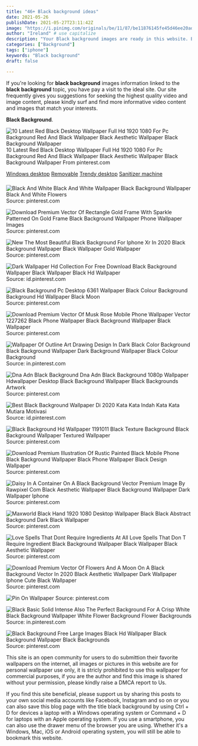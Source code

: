 ```yaml
---
title: "46+ Black background ideas"
date: 2021-05-26
publishDate: 2021-05-27T23:11:42Z
image: "https://i.pinimg.com/originals/be/11/87/be11876145fe45d46ee20adc2d56edcf.jpg"
author: "Ireland" # use capitalize
description: "Your Black background images are ready in this website. Black background are a topic that is being searched for and liked by netizens today. You can Get the Black background files here. Find and Download all royalty-free vectors."
categories: ["Background"]
tags: ["iphone"]
keywords: "Black background"
draft: false

---
```


If you're looking for **black background** images information linked to the **black background** topic, you have pay a visit to the ideal  site.  Our site frequently  gives you  suggestions  for seeking  the highest  quality video and image  content, please kindly surf and find more informative video content and images  that match your interests.

**Black Background**. 

![10 Latest Red Black Desktop Wallpaper Full Hd 1920 1080 For Pc Background Red And Black Wallpaper Black Aesthetic Wallpaper Black Background Wallpaper](https://i.pinimg.com/originals/7d/45/99/7d45996cee4ce99a1c795b5e60e10105.jpg "10 Latest Red Black Desktop Wallpaper Full Hd 1920 1080 For Pc Background Red And Black Wallpaper Black Aesthetic Wallpaper Black Background Wallpaper")
10 Latest Red Black Desktop Wallpaper Full Hd 1920 1080 For Pc Background Red And Black Wallpaper Black Aesthetic Wallpaper Black Background Wallpaper From pinterest.com

[Windows desktop](/windows-desktop/)
[Removable](/removable/)
[Trendy desktop](/trendy-desktop/)
[Sanitizer machine](/sanitizer-machine/)



### 

 


![Black And White Black And White Wallpaper Black Background Wallpaper Black And White Flowers](https://i.pinimg.com/736x/fe/29/84/fe2984719cc9e96b911d6b5eefd35dc7.jpg "Black And White Black And White Wallpaper Black Background Wallpaper Black And White Flowers")
Source: pinterest.com

 

![Download Premium Vector Of Rectangle Gold Frame With Sparkle Patterned On Gold Frame Black Background Wallpaper Phone Wallpaper Images](https://i.pinimg.com/originals/b8/6f/e6/b86fe6f3ff984d7cc636c55ebaeaccb8.jpg "Download Premium Vector Of Rectangle Gold Frame With Sparkle Patterned On Gold Frame Black Background Wallpaper Phone Wallpaper Images")
Source: pinterest.com

 

![New The Most Beautiful Black Background For Iphone Xr In 2020 Black Background Wallpaper Black Wallpaper Gold Wallpaper](https://i.pinimg.com/originals/c4/f4/bc/c4f4bcba01f0ba6001d56f9a144ced88.jpg "New The Most Beautiful Black Background For Iphone Xr In 2020 Black Background Wallpaper Black Wallpaper Gold Wallpaper")
Source: pinterest.com

 

![Dark Wallpaper Hd Collection For Free Download Black Background Wallpaper Black Wallpaper Black Hd Wallpaper](https://i.pinimg.com/originals/5b/be/51/5bbe514dd733c24cf53b26dcc5b61d30.jpg "Dark Wallpaper Hd Collection For Free Download Black Background Wallpaper Black Wallpaper Black Hd Wallpaper")
Source: id.pinterest.com

 

![Black Background Pc Desktop 6361 Wallpaper Black Colour Background Background Hd Wallpaper Black Moon](https://i.pinimg.com/originals/1d/55/4a/1d554ab47260d38a544efbee112afa0d.jpg "Black Background Pc Desktop 6361 Wallpaper Black Colour Background Background Hd Wallpaper Black Moon")
Source: pinterest.com

 

![Download Premium Vector Of Musk Rose Mobile Phone Wallpaper Vector 1227262 Black Phone Wallpaper Black Background Wallpaper Black Wallpaper](https://i.pinimg.com/originals/41/c9/cd/41c9cd2a742b4217b220aa4cf8985b27.jpg "Download Premium Vector Of Musk Rose Mobile Phone Wallpaper Vector 1227262 Black Phone Wallpaper Black Background Wallpaper Black Wallpaper")
Source: pinterest.com

 

![Wallpaper Of Outline Art Drawing Design In Dark Black Color Background Black Background Wallpaper Dark Background Wallpaper Black Colour Background](https://i.pinimg.com/originals/8b/0f/e4/8b0fe44698301d8a3f439275fd2b2722.jpg "Wallpaper Of Outline Art Drawing Design In Dark Black Color Background Black Background Wallpaper Dark Background Wallpaper Black Colour Background")
Source: in.pinterest.com

 

![Dna Adn Black Background Dna Adn Black Background 1080p Wallpaper Hdwallpaper Desktop Black Background Wallpaper Black Backgrounds Artwork](https://i.pinimg.com/originals/2c/71/a1/2c71a14a40dd6dc2d8e37e20e1a81bbc.jpg "Dna Adn Black Background Dna Adn Black Background 1080p Wallpaper Hdwallpaper Desktop Black Background Wallpaper Black Backgrounds Artwork")
Source: pinterest.com

 

![Best Black Background Wallpaper Di 2020 Kata Kata Indah Kata Kata Mutiara Motivasi](https://i.pinimg.com/originals/47/28/15/4728154560f5ab6e3fe65b7a1903dd74.png "Best Black Background Wallpaper Di 2020 Kata Kata Indah Kata Kata Mutiara Motivasi")
Source: id.pinterest.com

 

![Black Background Hd Wallpaper 1191011 Black Texture Background Black Background Wallpaper Textured Wallpaper](https://i.pinimg.com/originals/5e/84/58/5e8458d98c88ef8770f2ca613bf55b96.jpg "Black Background Hd Wallpaper 1191011 Black Texture Background Black Background Wallpaper Textured Wallpaper")
Source: pinterest.com

 

![Download Premium Illustration Of Rustic Painted Black Mobile Phone Black Background Wallpaper Black Phone Wallpaper Black Design Wallpaper](https://i.pinimg.com/originals/77/bb/aa/77bbaa54aa339fb3be45cfb6313c980a.jpg "Download Premium Illustration Of Rustic Painted Black Mobile Phone Black Background Wallpaper Black Phone Wallpaper Black Design Wallpaper")
Source: pinterest.com

 

![Daisy In A Container On A Black Background Vector Premium Image By Rawpixel Com Black Aesthetic Wallpaper Black Background Wallpaper Dark Wallpaper Iphone](https://i.pinimg.com/originals/52/66/83/52668305e1b6e32a2379cd5ad0842491.jpg "Daisy In A Container On A Black Background Vector Premium Image By Rawpixel Com Black Aesthetic Wallpaper Black Background Wallpaper Dark Wallpaper Iphone")
Source: pinterest.com

 

![Maxworld Black Hand 1920 1080 Desktop Wallpaper Black Black Abstract Background Dark Black Wallpaper](https://i.pinimg.com/originals/93/b3/77/93b37743f86030c989f116047a95ef19.jpg "Maxworld Black Hand 1920 1080 Desktop Wallpaper Black Black Abstract Background Dark Black Wallpaper")
Source: pinterest.com

 

![Love Spells That Dont Require Ingredients At All Love Spells That Don T Require Ingredient Black Background Wallpaper Black Wallpaper Black Aesthetic Wallpaper](https://i.pinimg.com/736x/12/39/b3/1239b3cb582d46fb7b0db1b510822e96.jpg "Love Spells That Dont Require Ingredients At All Love Spells That Don T Require Ingredient Black Background Wallpaper Black Wallpaper Black Aesthetic Wallpaper")
Source: pinterest.com

 

![Download Premium Vector Of Flowers And A Moon On A Black Background Vector In 2020 Black Aesthetic Wallpaper Dark Wallpaper Iphone Cute Black Wallpaper](https://i.pinimg.com/originals/af/21/b8/af21b88c14d89303f6d711bcb6ed8212.jpg "Download Premium Vector Of Flowers And A Moon On A Black Background Vector In 2020 Black Aesthetic Wallpaper Dark Wallpaper Iphone Cute Black Wallpaper")
Source: pinterest.com

 

![Pin On Wallpaper](https://i.pinimg.com/originals/26/f8/e3/26f8e30e0ce785aaf023c3e0fb689b83.jpg "Pin On Wallpaper")
Source: pinterest.com

 

![Black Basic Solid Intense Also The Perfect Background For A Crisp White Black Background Wallpaper White Flower Background Flower Backgrounds](https://i.pinimg.com/originals/af/6d/69/af6d69fb97e368eaf3989cce387fc79b.jpg "Black Basic Solid Intense Also The Perfect Background For A Crisp White Black Background Wallpaper White Flower Background Flower Backgrounds")
Source: in.pinterest.com

 

![Black Background Free Large Images Black Hd Wallpaper Black Background Wallpaper Black Backgrounds](https://i.pinimg.com/originals/be/11/87/be11876145fe45d46ee20adc2d56edcf.jpg "Black Background Free Large Images Black Hd Wallpaper Black Background Wallpaper Black Backgrounds")
Source: pinterest.com

 

This site is an open community for users to do submittion their favorite wallpapers on the internet, all images or pictures in this website are for personal wallpaper use only, it is stricly prohibited to use this wallpaper for commercial purposes, if you are the author and find this image is shared without your permission, please kindly raise a DMCA report to Us.

If you find this site beneficial, please support us by sharing this posts to your own social media accounts like Facebook, Instagram and so on or you can also save this blog page with the title black background by using Ctrl + D for devices a laptop with a Windows operating system or Command + D for laptops with an Apple operating system. If you use a smartphone, you can also use the drawer menu of the browser you are using. Whether it's a Windows, Mac, iOS or Android operating system, you will still be able to bookmark this website.
